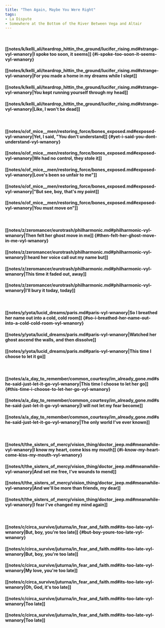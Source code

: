 ```yaml
---
title: "Then Again, Maybe You Were Right"
tags:
- La Dispute
- Somewhere at the Bottom of the River Between Vega and Altair
---
```

&nbsp;
#### [[notes/k/kelli_ali/teardrop_hittin_the_ground/lucifer_rising.md#strange-vyl-wnanory|I spoke too soon, it seems]] {#i-spoke-too-soon-it-seems-vyl-wnanory}
#### [[notes/k/kelli_ali/teardrop_hittin_the_ground/lucifer_rising.md#strange-vyl-wnanory|For you made a home in my dreams while I slept]]
#### [[notes/k/kelli_ali/teardrop_hittin_the_ground/lucifer_rising.md#strange-vyl-wnanory|You kept running yourself through my head]]
#### [[notes/k/kelli_ali/teardrop_hittin_the_ground/lucifer_rising.md#strange-vyl-wnanory|Like, I won't be dead]]
&nbsp;
#### [[notes/o/of_mice__men/restoring_force/bones_exposed.md#exposed-vyl-wnanory|Yet, I said, "You don't understand]] {#yet-i-said-you-dont-understand-vyl-wnanory}
#### [[notes/o/of_mice__men/restoring_force/bones_exposed.md#exposed-vyl-wnanory|We had no control, they stole it]]
#### [[notes/o/of_mice__men/restoring_force/bones_exposed.md#exposed-vyl-wnanory|Love's been so unfair to me"]]
#### [[notes/o/of_mice__men/restoring_force/bones_exposed.md#exposed-vyl-wnanory|"But see, boy, that's my point]]
#### [[notes/o/of_mice__men/restoring_force/bones_exposed.md#exposed-vyl-wnanory|You must move on"]]
&nbsp;
#### [[notes/z/zeromancer/eurotrash/philharmonic.md#philharmonic-vyl-wnanory|Then felt her ghost move in me]] {#then-felt-her-ghost-move-in-me-vyl-wnanory}
#### [[notes/z/zeromancer/eurotrash/philharmonic.md#philharmonic-vyl-wnanory|I heard her voice call out my name but]]
#### [[notes/z/zeromancer/eurotrash/philharmonic.md#philharmonic-vyl-wnanory|This time it faded out, away]]
#### [[notes/z/zeromancer/eurotrash/philharmonic.md#philharmonic-vyl-wnanory|I'll bury it today, today]]
&nbsp;
#### [[notes/y/yota/lucid_dreams/paris.md#paris-vyl-wnanory|So I breathed her name out into a cold, cold room]] {#so-i-breathed-her-name-out-into-a-cold-cold-room-vyl-wnanory}
#### [[notes/y/yota/lucid_dreams/paris.md#paris-vyl-wnanory|Watched her ghost ascend the walls, and then dissolve]]
#### [[notes/y/yota/lucid_dreams/paris.md#paris-vyl-wnanory|This time I choose to let it go]]
&nbsp;
#### [[notes/a/a_day_to_remember/common_courtesy/im_already_gone.md#she-said-just-let-it-go-vyl-wnanory|This time I choose to let her go]] {#this-time-i-choose-to-let-her-go-vyl-wnanory}
#### [[notes/a/a_day_to_remember/common_courtesy/im_already_gone.md#she-said-just-let-it-go-vyl-wnanory|I will not let my fear become]]
#### [[notes/a/a_day_to_remember/common_courtesy/im_already_gone.md#she-said-just-let-it-go-vyl-wnanory|The only world I've ever known]]
&nbsp;
#### [[notes/t/the_sisters_of_mercy/vision_thing/doctor_jeep.md#meanwhile-vyl-wnanory|I know my heart, come kiss my mouth]] {#i-know-my-heart-come-kiss-my-mouth-vyl-wnanory}
#### [[notes/t/the_sisters_of_mercy/vision_thing/doctor_jeep.md#meanwhile-vyl-wnanory|And set me free, I've wounds to mend]]
#### [[notes/t/the_sisters_of_mercy/vision_thing/doctor_jeep.md#meanwhile-vyl-wnanory|And we'll be more than friends, my dear]]
#### [[notes/t/the_sisters_of_mercy/vision_thing/doctor_jeep.md#meanwhile-vyl-wnanory|I fear I've changed my mind again]]
&nbsp;
#### [[notes/c/circa_survive/juturna/in_fear_and_faith.md#its-too-late-vyl-wnanory|But, boy, you're too late]] {#but-boy-youre-too-late-vyl-wnanory}
#### [[notes/c/circa_survive/juturna/in_fear_and_faith.md#its-too-late-vyl-wnanory|But, boy, you're too late]]
#### [[notes/c/circa_survive/juturna/in_fear_and_faith.md#its-too-late-vyl-wnanory|My love, you're too late]]
#### [[notes/c/circa_survive/juturna/in_fear_and_faith.md#its-too-late-vyl-wnanory|Oh, God, it's too late]]
#### [[notes/c/circa_survive/juturna/in_fear_and_faith.md#its-too-late-vyl-wnanory|Too late]]
#### [[notes/c/circa_survive/juturna/in_fear_and_faith.md#its-too-late-vyl-wnanory|Too late]]
